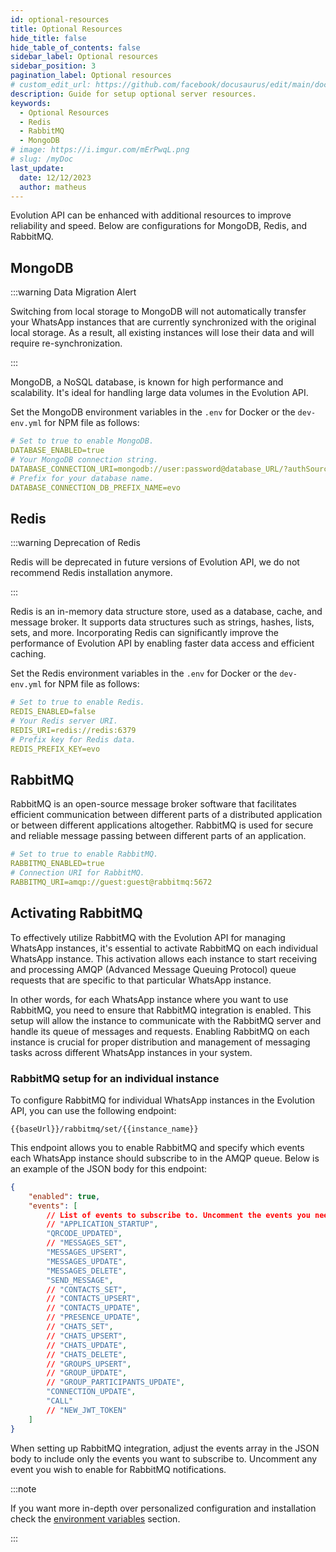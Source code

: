 ```yaml
---
id: optional-resources
title: Optional Resources
hide_title: false
hide_table_of_contents: false
sidebar_label: Optional resources
sidebar_position: 3
pagination_label: Optional resources
# custom_edit_url: https://github.com/facebook/docusaurus/edit/main/docs/api-doc-markdown.md
description: Guide for setup optional server resources.
keywords:
  - Optional Resources
  - Redis
  - RabbitMQ
  - MongoDB
# image: https://i.imgur.com/mErPwqL.png
# slug: /myDoc
last_update:
  date: 12/12/2023
  author: matheus
---
```


Evolution API can be enhanced with additional resources to improve reliability and speed. Below are configurations for MongoDB, Redis, and RabbitMQ.

## MongoDB

:::warning Data Migration Alert

Switching from local storage to MongoDB will not automatically transfer your WhatsApp instances that are currently synchronized with the original local storage. As a result, all existing instances will lose their data and will require re-synchronization.

:::

MongoDB, a NoSQL database, is known for high performance and scalability. It's ideal for handling large data volumes in the Evolution API.

Set the MongoDB environment variables in the `.env` for Docker or the `dev-env.yml` for NPM file as follows:

```yaml title=".env or dev-env.yml" showLineNumbers
# Set to true to enable MongoDB.
DATABASE_ENABLED=true
# Your MongoDB connection string.
DATABASE_CONNECTION_URI=mongodb://user:password@database_URL/?authSource=admin&readPreference=primary&ssl=false&directConnection=true
# Prefix for your database name.
DATABASE_CONNECTION_DB_PREFIX_NAME=evo
```

## Redis

:::warning Deprecation of Redis

Redis will be deprecated in future versions of Evolution API, we do not recommend Redis installation anymore.

:::

Redis is an in-memory data structure store, used as a database, cache, and message broker. It supports data structures such as strings, hashes, lists, sets, and more. Incorporating Redis can significantly improve the performance of Evolution API by enabling faster data access and efficient caching.

Set the Redis environment variables in the `.env` for Docker or the `dev-env.yml` for NPM file as follows:

```yaml title=".env or dev-env.yml" showLineNumbers
# Set to true to enable Redis.
REDIS_ENABLED=false
# Your Redis server URI.
REDIS_URI=redis://redis:6379
# Prefix key for Redis data.
REDIS_PREFIX_KEY=evo
```

## RabbitMQ

RabbitMQ is an open-source message broker software that facilitates efficient communication between different parts of a distributed application or between different applications altogether. RabbitMQ is used for secure and reliable message passing between different parts of an application.

```yaml title=".env or dev-env.yml" showLineNumbers
# Set to true to enable RabbitMQ.
RABBITMQ_ENABLED=true
# Connection URI for RabbitMQ.
RABBITMQ_URI=amqp://guest:guest@rabbitmq:5672
```

## Activating RabbitMQ

To effectively utilize RabbitMQ with the Evolution API for managing WhatsApp instances, it's essential to activate RabbitMQ on each individual WhatsApp instance. This activation allows each instance to start receiving and processing AMQP (Advanced Message Queuing Protocol) queue requests that are specific to that particular WhatsApp instance.

In other words, for each WhatsApp instance where you want to use RabbitMQ, you need to ensure that RabbitMQ integration is enabled. This setup will allow the instance to communicate with the RabbitMQ server and handle its queue of messages and requests. Enabling RabbitMQ on each instance is crucial for proper distribution and management of messaging tasks across different WhatsApp instances in your system.

### RabbitMQ setup for an individual instance

To configure RabbitMQ for individual WhatsApp instances in the Evolution API, you can use the following endpoint:

```plaintext title="POST"
{{baseUrl}}/rabbitmq/set/{{instance_name}}
```

This endpoint allows you to enable RabbitMQ and specify which events each WhatsApp instance should subscribe to in the AMQP queue. Below is an example of the JSON body for this endpoint:

```json title="body"
{
    "enabled": true,
    "events": [
        // List of events to subscribe to. Uncomment the events you need.
        // "APPLICATION_STARTUP",
        "QRCODE_UPDATED",
        // "MESSAGES_SET",
        "MESSAGES_UPSERT",
        "MESSAGES_UPDATE",
        "MESSAGES_DELETE",
        "SEND_MESSAGE",
        // "CONTACTS_SET",
        // "CONTACTS_UPSERT",
        // "CONTACTS_UPDATE",
        // "PRESENCE_UPDATE",
        // "CHATS_SET",
        // "CHATS_UPSERT",
        // "CHATS_UPDATE",
        // "CHATS_DELETE",
        // "GROUPS_UPSERT",
        // "GROUP_UPDATE",
        // "GROUP_PARTICIPANTS_UPDATE",
        "CONNECTION_UPDATE",
        "CALL"
        // "NEW_JWT_TOKEN"
    ]    
}
```

When setting up RabbitMQ integration, adjust the events array in the JSON body to include only the events you want to subscribe to. Uncomment any event you wish to enable for RabbitMQ notifications.

:::note

If you want more in-depth over personalized configuration and installation check the [environment variables](/docs/01-Get%20Started/Environment%20Variables.md) section.

:::
